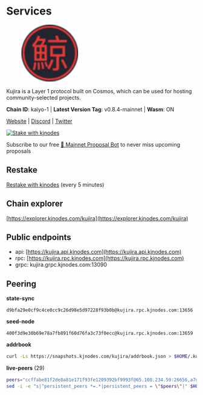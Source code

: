 # Services

<figure><img src="https://raw.githubusercontent.com/kj89/cosmos-images/main/logos/kujira.png" width="150" alt=""><figcaption></figcaption></figure>

Kujira is a Layer 1 protocol built on Cosmos, which can be used for  hosting community-selected projects.

**Chain ID**: kaiyo-1 | **Latest Version Tag**: v0.8.4-mainnet | **Wasm**: ON

[Website](https://kujira.app) | [Discord](https://discord.gg/teamkujira) | [Twitter](https://twitter.com/TeamKujira)

[![Stake with kjnodes](https://i.ibb.co/cr44Q8j/button-stake-with-kjnodes.png)](https://restake.app/kujira/kujiravaloper1tnuqj73jfn3724lqz34c27tuv80nv336sadqym)

Subscribe to our free [🤖 Mainnet Proposal Bot](https://t.me/kjnodes_proposal_bot) to never miss upcoming proposals

## Restake

[Restake with kjnodes](https://restake.app/kujira/kujiravaloper1tnuqj73jfn3724lqz34c27tuv80nv336sadqym) (every 5 minutes)
## Chain explorer
[https://explorer.kjnodes.com/kujira](https://explorer.kjnodes.com/kujira)

## Public endpoints

* api: [https://kujira.api.kjnodes.com](https://kujira.api.kjnodes.com)
* rpc: [https://kujira.rpc.kjnodes.com](https://kujira.rpc.kjnodes.com)
* grpc: kujira.grpc.kjnodes.com:13090

## Peering

**state-sync**

```text
d9bfa29e0cf9c4ce0cc9c26d98e5d97228f93b0b@kujira.rpc.kjnodes.com:13656
```

**seed-node**

```text
400f3d9e30b69e78a7fb891f60d76fa3c73f0ecc@kujira.rpc.kjnodes.com:13659
```

**addrbook**
```bash
curl -Ls https://snapshots.kjnodes.com/kujira/addrbook.json > $HOME/.kujira/config/addrbook.json
```

**live-peers** (29)
```bash
peers="ccffabe81f2de8a81e171f93fe1209392bf9993f@65.108.234.59:26656,a7d96dc929824613315dcc1c90fee119f28cc51f@134.65.193.158:26656,d2247f7b919f0781c90ee61958d7044665a22d38@169.155.169.182:26656,3a7733d4b670a672db326bd6e5f8ae37e14a3dbd@138.201.226.227:26656,3d150f6a71caca5607daff69c9049c04c37da64e@51.210.223.186:30095,7f83a8f94bddb377ff195b3c9ee2abc91ddf0433@51.81.242.74:26656,d9bfa29e0cf9c4ce0cc9c26d98e5d97228f93b0b@65.109.88.38:13656,ff7a1787ea93a49ece2ee92f601a4c52951278c4@185.119.118.112:2000,58fc044463399f5c2d94a39e3474ea6196dab0bd@65.108.198.118:11856,8362a432d50cc800618de6a76cc92d532baa8fa4@173.212.247.202:26656,94da43cae2bc6e9d16decfe3d78c64603f5ad9e2@192.118.76.122:26616,ebc272824924ea1a27ea3183dd0b9ba713494f83@178.211.139.77:26796,a9ed3a9256cbabe889b2989ad99a3e7e173c3ffe@108.165.178.242:26655,09076c7908db88316498cf4cd4702a8d269e0da9@15.235.114.85:26656,ecafd5cadaf3526a588550a7bc343ce2670c988d@185.16.39.231:26656,da2673cf09dc2c124947827f4cf5e7c17114d504@142.132.202.98:26656,79ace78a1fb98876c7bcbf8ec54864b740aa76ff@65.108.128.201:11856,897c55fb33076c9cecc56f6c04e2a3cbed195e7c@185.248.24.20:26796,a7e7864f241db457f38d8e5b5b3c3de989dea2fe@66.94.126.62:26656,1d436f8d9a36e7d93d897012dd4e98871e8c4fbb@65.108.137.37:26656,fa925ef53799d2cf30b317ac52759871909b151c@44.206.174.98:26656,52739251216bd8e7d17ac69810f83bf58a7b1b10@47.144.5.20:26656,d6f2eee997d108d4fde5683e31d678427376dfce@77.68.27.75:26656,4db916788d45d5454cfe7a68ca02c56996ee6b96@194.163.151.124:26656,01d708d4124f30700c05c97947ae10231d8755f7@95.217.197.100:26655,e751b31b5444ed4a7489a456be805c736756eeb8@195.3.223.19:26656,1d6fceb2a8182e9b91d105053dbe03bc9248bcd0@89.163.146.22:26656,030f65339defb01b0e3ddaeaa54cbeac00dd0c74@185.182.193.89:26656,4d3ecadfa5002bdd407c56c04933999b8f96cfbd@34.173.154.254:26656"
sed -i -e "s|^persistent_peers *=.*|persistent_peers = \"$peers\"|" $HOME/.kujira/config/config.toml
```
